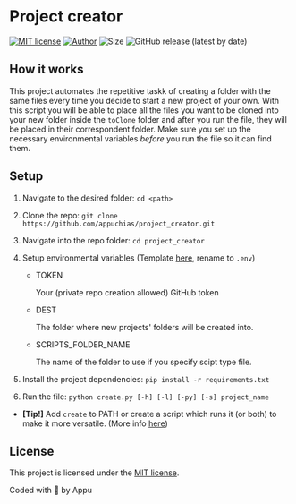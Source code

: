 # Project creator

[![MIT license](https://img.shields.io/github/license/appuchias/project_creator?style=flat-square)](https://github.com/appuchias/project_creator/blob/master/LICENSE)
[![Author](https://img.shields.io/badge/Project%20by-Appu-9cf?style=flat-square)](https://github.com/appuchias)
![Size](https://img.shields.io/github/repo-size/appuchias/project_creator?color=orange&style=flat-square)
![GitHub release (latest by date)](https://img.shields.io/github/v/release/appuchias/project_creator?style=flat-square)

## **How it works**

This project automates the repetitive taskk of creating a folder with the same files every time you decide to start a new project of your own. With this script you will be able to place all the files you want to be cloned into your new folder inside the `toClone` folder and after you run the file, they will be placed in their correspondent folder. Make sure you set up the necessary environmental variables _before_ you run the file so it can find them.

## **Setup**

1. Navigate to the desired folder: `cd <path>`
1. Clone the repo: `git clone https://github.com/appuchias/project_creator.git`
1. Navigate into the repo folder: `cd project_creator`
1. Setup environmental variables (Template [here](template.env), rename to `.env`)

    - TOKEN

        Your (private repo creation allowed) GitHub token

    - DEST

        The folder where new projects' folders will be created into.

    - SCRIPTS_FOLDER_NAME

        The name of the folder to use if you specify scipt type file.

1. Install the project dependencies: `pip install -r requirements.txt`
1. Run the file: `python create.py [-h] [-l] [-py] [-s] project_name`

- **[Tip!]** Add `create` to PATH or create a script which runs it (or both) to make it more versatile. (More info [here](PathAddition.md))

## **License**

This project is licensed under the [MIT license](https://github.com/appuchias/project_creator/blob/master/LICENSE).

Coded with 🖤 by Appu
